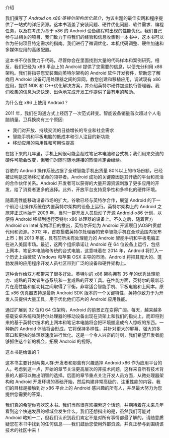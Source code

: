 介绍

我们撰写了 *Android on x86:英特尔架构优化简介*，为该主题的最佳实践和程序提供了一站式的详细资源。这本书涵盖了安装问题、硬件优化问题、软件需求、编程任务，以及在考虑为基于 x86 的 Android 设备编程时出现的性能优化。我们自己参与过相关的项目，我们致力于将我们的经验和信息收集到一本书中，这本书可以作为任何项目特定需求的指南。我们进行了微调优化、本机代码调整、硬件加速和多媒体应用的高级配置。

这本书不仅仅致力于代码，尽管你会在里面找到大量的代码样本和案例研究。相反，我们已经为 x86 平台上的 Android 提供了您需要的信息，以便充分利用 x86 架构。我们将指导您安装面向英特尔架构的 Android 软件开发套件，帮助您了解商用 Android 设备可用处理器之间的异同，教您创建和移植应用，调试现有 x86 应用，提供 NDK 和 C++优化解决方案，并介绍英特尔硬件加速执行管理器。我们收集的信息为您快速、出色地完成开发工作提供了最有用的帮助。

为什么在 x86 上使用 Android？

2011 年，我们在沟通方式上经历了一次范式转变。智能设备销量首次超过个人电脑销量。卫兵换岗有三个原因:

*   我们对开放、持续交流的日益增长的专业和社会需求
*   智能手机和平板电脑的低成本和引人注目的新功能
*   移动应用的易用性和可用性提高

在接下来的几年里，手机上网很可能会超过笔记本电脑和台式机；我们用来交流的硬件可能会改变，但我们对随时随地连接的热情肯定会继续。

谷歌的 Android 操作系统占据了全球智能手机出货量 80%以上的市场份额，已经被证明是这场移动革命的领导者。Android 成功的关键原因是其开放的平台和灵活的合作伙伴关系。Android 开发者可以获得的大量开源资源刺激了更多应用的开发，给了消费者更多的选择。此外，开放平台支持竞争性和多样化的硬件环境。

随着高性能移动设备市场的扩大，谷歌已经与英特尔合作，展望 Android 的下一个前沿:让操作系统在内置英特尔架构的设备上运行。英特尔架构上的 Android 之旅非正式地始于 2009 年，当时一群开发人员启动了开源 Android-x86 计划，以便将 Android 移植到运行英特尔 x86 处理器的设备上。不久之后，随着官方 Android on Intel 架构项目的推出，英特尔开始为 Android 开源项目(AOSP)贡献代码和资源。2012 年，首款搭载英特尔处理器的安卓智能手机在全球范围内发布上市；到 2013 年底，具有前所未有处理能力的 Android 智能手机和平板电脑正在进入美国市场。最近，这两个组织承诺让 Android 在 64 位设备上运行，包括上网本、笔记本电脑和传统的台式电脑，这意味着在 2014 年，Android 将打入一个历史上由微软 Windows 和苹果 OSX 主导的市场。Android 将把其庞大的、蓬勃发展的应用程序开发人员社区带到广泛的设备和硬件架构上。

这种合作给双方都带来了很多好处。英特尔的 x86 架构拥有 35 年的优秀处理能力、成熟的开发者生态系统和一套成熟的开发工具。在性能方面，英特尔的最新芯片在高性能和低功耗之间取得了平衡，非常适合智能手机、平板电脑和上网本。原生 x86 仿真器支持是最新 Android SDK 版本的一个关键特性，英特尔致力于为开发人员提供大量工具，用于优化他们芯片的 Android 应用性能。

通过扩展到 32 位和 64 位架构，Android 的前景正在变得广阔。每天，越来越多搭载安卓系统和英特尔处理器的移动设备出现在货架上和我们的指尖上，而即将到来的基于英特尔技术的上网本和笔记本电脑将会把环境塑造成令人惊叹的东西。一种新的 Android 体验将会形成，它将保持多样性，并针对更大的屏幕、强大的多窗口和更快的处理器速度进行优化。这是一个令人兴奋的时刻，我们希望开发者能够抓住这个新的机会，拓展 Android 的视野。

这本书是给谁的？

这本书主要针对两类人群:开发者和那些有兴趣选择 Android x86 作为应用平台的人。考虑到这一点，开始的章节关注更高层次的非技术问题，这样来自所有技术背景的人都可以做出明智的选择。后面的章节重点关注开发人员方面，从微处理器架构和 Android 开发环境的基础开始，然后构建非常高级的、注重性能的内容。我们的目标是接触到对 x86 平台上的 Android 感兴趣的所有人，并尽最大努力为您提供您需要的答案。

我们真的希望你喜欢这本书。我们当然很喜欢探索这个话题，并期待着在未来几年看到这个快速发展的领域会发生什么。我们还想指出的是，虽然我们可能对 Android 略知一二，但我们认识到我们肯定不是对所有事情都最了解的。请随意质疑您在本书中找到的任何信息——我们鼓励您使用外部资源，并真正参与到围绕该技术的社区中来！